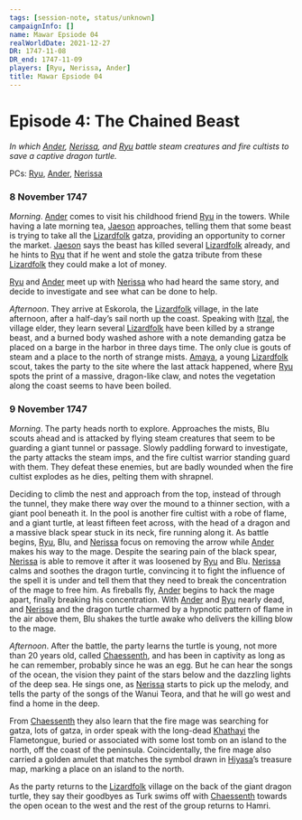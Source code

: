 ```yaml
---
tags: [session-note, status/unknown]
campaignInfo: []
name: Mawar Epsiode 04
realWorldDate: 2021-12-27
DR: 1747-11-08
DR_end: 1747-11-09
players: [Ryu, Nerissa, Ander]
title: Mawar Epsiode 04
---
```


# Episode 4: The Chained Beast
*In which [Ander](<../../../people/pcs/mawar-confederacy/ander.md>), [Nerissa](<../../../people/pcs/mawar-confederacy/nerissa.md>), and [Ryu](<../../../people/pcs/mawar-confederacy/ryu.md>) battle steam creatures and fire cultists to save a captive dragon turtle.*

PCs: [Ryu](<../../../people/pcs/mawar-confederacy/ryu.md>), [Ander](<../../../people/pcs/mawar-confederacy/ander.md>), [Nerissa](<../../../people/pcs/mawar-confederacy/nerissa.md>)

### 8 November 1747
*Morning*. [Ander](<../../../people/pcs/mawar-confederacy/ander.md>) comes to visit his childhood friend [Ryu](<../../../people/pcs/mawar-confederacy/ryu.md>) in the towers. While having a late morning tea, [Jaeson](<../../../people/mawarans/jaeson.md>) approaches, telling them that some beast is trying to take all the [Lizardfolk](<../../../species/children-of-the-embodied-gods/lizardfolk/lizardfolk.md>) gatza, providing an opportunity to corner the market. [Jaeson](<../../../people/mawarans/jaeson.md>) says the beast has killed several [Lizardfolk](<../../../species/children-of-the-embodied-gods/lizardfolk/lizardfolk.md>) already, and he hints to [Ryu](<../../../people/pcs/mawar-confederacy/ryu.md>) that if he went and stole the gatza tribute from these [Lizardfolk](<../../../species/children-of-the-embodied-gods/lizardfolk/lizardfolk.md>) they could make a lot of money. 

[Ryu](<../../../people/pcs/mawar-confederacy/ryu.md>) and [Ander](<../../../people/pcs/mawar-confederacy/ander.md>) meet up with [Nerissa](<../../../people/pcs/mawar-confederacy/nerissa.md>) who had heard the same story, and decide to investigate and see what can be done to help. 

*Afternoon*. They arrive at Eskorola, the [Lizardfolk](<../../../species/children-of-the-embodied-gods/lizardfolk/lizardfolk.md>) village, in the late afternoon, after a half-day’s sail north up the coast. Speaking with [Itzal](<../../../people/lizardfolk/itzal.md>), the village elder, they learn several [Lizardfolk](<../../../species/children-of-the-embodied-gods/lizardfolk/lizardfolk.md>) have been killed by a strange beast, and a burned body washed ashore with a note demanding gatza be placed on a barge in the harbor in three days time. The only clue is gouts of steam and a place to the north of strange mists. [Amaya](<../../../people/lizardfolk/amaya.md>), a young [Lizardfolk](<../../../species/children-of-the-embodied-gods/lizardfolk/lizardfolk.md>) scout, takes the party to the site where the last attack happened, where [Ryu](<../../../people/pcs/mawar-confederacy/ryu.md>) spots the print of a massive, dragon-like claw, and notes the vegetation along the coast seems to have been boiled. 

### 9 November 1747
*Morning*. The party heads north to explore. Approaches the mists, Blu scouts ahead and is attacked by flying steam creatures that seem to be guarding a giant tunnel or passage. Slowly paddling forward to investigate, the party attacks the steam imps, and the fire cultist warrior standing guard with them. They defeat these enemies, but are badly wounded when the fire cultist explodes as he dies, pelting them with shrapnel.

Deciding to climb the nest and approach from the top, instead of through the tunnel, they make there way over the mound to a thinner section, with a giant pool beneath it. In the pool is another fire cultist with a robe of flame, and a giant turtle, at least fifteen feet across, with the head of a dragon and a massive black spear stuck in its neck, fire running along it. As battle begins, [Ryu](<../../../people/pcs/mawar-confederacy/ryu.md>), Blu, and [Nerissa](<../../../people/pcs/mawar-confederacy/nerissa.md>) focus on removing the arrow while [Ander](<../../../people/pcs/mawar-confederacy/ander.md>) makes his way to the mage. Despite the searing pain of the black spear, [Nerissa](<../../../people/pcs/mawar-confederacy/nerissa.md>) is able to remove it after it was loosened by [Ryu](<../../../people/pcs/mawar-confederacy/ryu.md>) and Blu. [Nerissa](<../../../people/pcs/mawar-confederacy/nerissa.md>) calms and soothes the dragon turtle, convincing it to fight the influence of the spell it is under and tell them that they need to break the concentration of the mage to free him. As fireballs fly, [Ander](<../../../people/pcs/mawar-confederacy/ander.md>) begins to hack the mage apart, finally breaking his concentration. With [Ander](<../../../people/pcs/mawar-confederacy/ander.md>) and [Ryu](<../../../people/pcs/mawar-confederacy/ryu.md>) nearly dead, and [Nerissa](<../../../people/pcs/mawar-confederacy/nerissa.md>) and the dragon turtle charmed by a hypnotic pattern of flame in the air above them, Blu shakes the turtle awake who delivers the killing blow to the mage.

*Afternoon*. After the battle, the party learns the turtle is young, not more than 20 years old, called [Chaessenth](<../../../people/other-nonhumans/chaessenth.md>), and has been in captivity as long as he can remember, probably since he was an egg. But he can hear the songs of the ocean, the vision they paint of the stars below and the dazzling lights of the deep sea. He sings one, as [Nerissa](<../../../people/pcs/mawar-confederacy/nerissa.md>) starts to pick up the melody, and tells the party of the songs of the Wanui Teora, and that he will go west and find a home in the deep. 

From [Chaessenth](<../../../people/other-nonhumans/chaessenth.md>) they also learn that the fire mage was searching for gatza, lots of gatza, in order speak with the long-dead [Khathayi](<../../../people/other-humans/khathayi.md>) the Flametongue, buried or associated with some lost tomb on an island to the north, off the coast of the peninsula. Coincidentally, the fire mage also carried a golden amulet that matches the symbol drawn in [Hiyasa](<../../../people/mawarans/hiyasa.md>)’s treasure map, marking a place on an island to the north. 

As the party returns to the [Lizardfolk](<../../../species/children-of-the-embodied-gods/lizardfolk/lizardfolk.md>) village on the back of the giant dragon turtle, they say their goodbyes as Turk swims off with [Chaessenth](<../../../people/other-nonhumans/chaessenth.md>) towards the open ocean to the west and the rest of the group returns to Hamri.